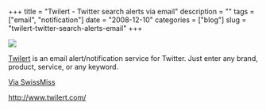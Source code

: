 +++
title = "Twilert - Twitter search alerts via email"
description = ""
tags = ["email", "notification"]
date = "2008-12-10"
categories = ["blog"]
slug = "twilert-twitter-search-alerts-email"
+++



  <div class="notebook-screenshot"><a href="http://www.twilert.com/"><img id='bluga-thumbnail-1421' class='bluga-thumbnail large' src='http://media.konigi.com/bluga/
wt493fb8d601bbd.jpg'/></a></div><p><a href="http://www.twilert.com/">Twilert</a> is an email alert/notification service for Twitter. Just enter any brand, product, service, or any keyword. </p>
<p><a href="http://swissmiss.typepad.com/weblog/2008/12/twilert.html">Via SwissMiss</a></p>
    
  <a href="http://www.twilert.com/">http://www.twilert.com/</a>
